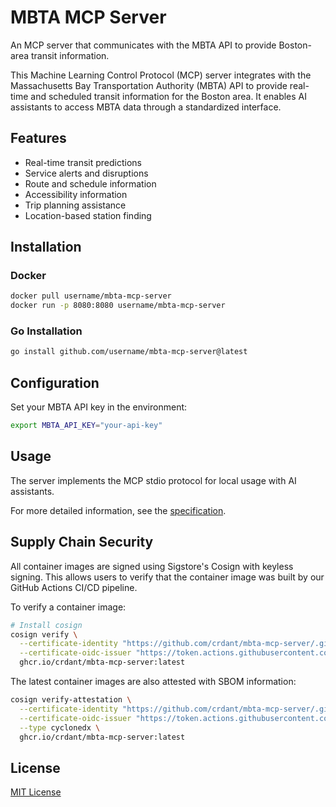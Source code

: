 # MBTA MCP Server

An MCP server that communicates with the MBTA API to provide Boston-area transit information.

This Machine Learning Control Protocol (MCP) server integrates with the Massachusetts Bay Transportation Authority (MBTA) API to provide real-time and scheduled transit information for the Boston area. It enables AI assistants to access MBTA data through a standardized interface.

## Features

- Real-time transit predictions
- Service alerts and disruptions
- Route and schedule information
- Accessibility information
- Trip planning assistance
- Location-based station finding

## Installation

### Docker

```bash
docker pull username/mbta-mcp-server
docker run -p 8080:8080 username/mbta-mcp-server
```

### Go Installation

```bash
go install github.com/username/mbta-mcp-server@latest
```

## Configuration

Set your MBTA API key in the environment:

```bash
export MBTA_API_KEY="your-api-key"
```

## Usage

The server implements the MCP stdio protocol for local usage with AI assistants.

For more detailed information, see the [specification](spec.md).

## Supply Chain Security

All container images are signed using Sigstore's Cosign with keyless signing. This allows users to verify that the container image was built by our GitHub Actions CI/CD pipeline.

To verify a container image:

```bash
# Install cosign
cosign verify \
  --certificate-identity "https://github.com/crdant/mbta-mcp-server/.github/workflows/build.yml@refs/heads/main" \
  --certificate-oidc-issuer "https://token.actions.githubusercontent.com" \
  ghcr.io/crdant/mbta-mcp-server:latest
```

The latest container images are also attested with SBOM information:

```bash
cosign verify-attestation \
  --certificate-identity "https://github.com/crdant/mbta-mcp-server/.github/workflows/build.yml@refs/heads/main" \
  --certificate-oidc-issuer "https://token.actions.githubusercontent.com" \
  --type cyclonedx \
  ghcr.io/crdant/mbta-mcp-server:latest
```

## License

[MIT License](LICENSE)